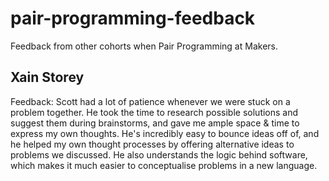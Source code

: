 # pair-programming-feedback
Feedback from other cohorts when Pair Programming at Makers. 

## Xain Storey

Feedback: Scott had a lot of patience whenever we were stuck on a problem together. He took the time to research possible solutions and suggest them during brainstorms, and gave me ample space & time to express my own thoughts. He's incredibly easy to bounce ideas off of, and he helped my own thought processes by offering alternative ideas to problems we discussed. He also understands the logic behind software, which makes it much easier to conceptualise problems in a new language.
